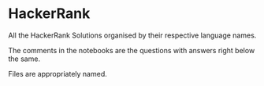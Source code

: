 # HackerRank

All the HackerRank Solutions organised by their respective language names.

The comments in the notebooks are the questions with answers right below the same.

Files are appropriately named.
